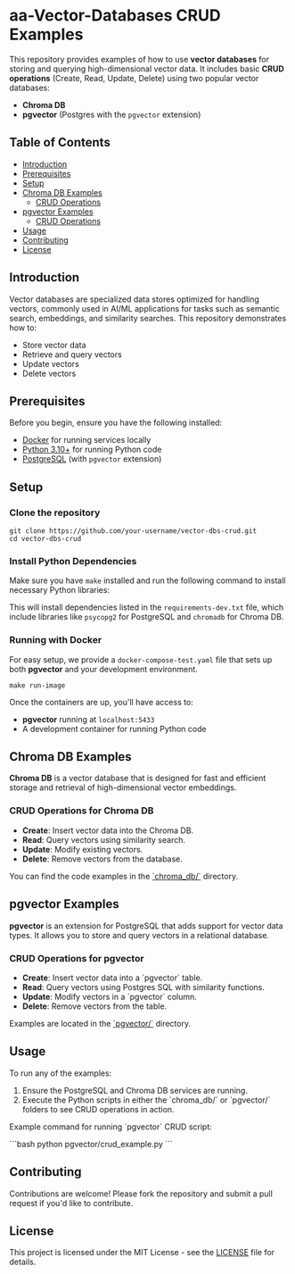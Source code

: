 # aa-Vector-Databases CRUD Examples

This repository provides examples of how to use **vector databases** for storing and querying high-dimensional vector data. It includes basic **CRUD operations** (Create, Read, Update, Delete) using two popular vector databases:
- **Chroma DB**
- **pgvector** (Postgres with the `pgvector` extension)

## Table of Contents

- [Introduction](#introduction)
- [Prerequisites](#prerequisites)
- [Setup](#setup)
- [Chroma DB Examples](#chroma-db-examples)
  - [CRUD Operations](#crud-operations-for-chroma-db)
- [pgvector Examples](#pgvector-examples)
  - [CRUD Operations](#crud-operations-for-pgvector)
- [Usage](#usage)
- [Contributing](#contributing)
- [License](#license)

## Introduction

Vector databases are specialized data stores optimized for handling vectors, commonly used in AI/ML applications for tasks such as semantic search, embeddings, and similarity searches. This repository demonstrates how to:
- Store vector data
- Retrieve and query vectors
- Update vectors
- Delete vectors

## Prerequisites

Before you begin, ensure you have the following installed:

- [Docker](https://www.docker.com/) for running services locally
- [Python 3.10+](https://www.python.org/) for running Python code
- [PostgreSQL](https://www.postgresql.org/) (with `pgvector` extension)

## Setup

### Clone the repository

```commandline
git clone https://github.com/your-username/vector-dbs-crud.git
cd vector-dbs-crud
```

### Install Python Dependencies

Make sure you have `make` installed and run the following command to install necessary Python libraries:


This will install dependencies listed in the `requirements-dev.txt` file, which include libraries like `psycopg2` for PostgreSQL and `chromadb` for Chroma DB.

### Running with Docker

For easy setup, we provide a `docker-compose-test.yaml` file that sets up both **pgvector** and your development environment.

```commandline
make run-image
```

Once the containers are up, you'll have access to:
- **pgvector** running at `localhost:5433`
- A development container for running Python code

## Chroma DB Examples

**Chroma DB** is a vector database that is designed for fast and efficient storage and retrieval of high-dimensional vector embeddings.

### CRUD Operations for Chroma DB

- **Create**: Insert vector data into the Chroma DB.
- **Read**: Query vectors using similarity search.
- **Update**: Modify existing vectors.
- **Delete**: Remove vectors from the database.

You can find the code examples in the [\`chroma_db/\`](chroma_db/) directory.

## pgvector Examples

**pgvector** is an extension for PostgreSQL that adds support for vector data types. It allows you to store and query vectors in a relational database.

### CRUD Operations for pgvector

- **Create**: Insert vector data into a \`pgvector\` table.
- **Read**: Query vectors using Postgres SQL with similarity functions.
- **Update**: Modify vectors in a \`pgvector\` column.
- **Delete**: Remove vectors from the table.

Examples are located in the [\`pgvector/\`](pgvector/) directory.

## Usage

To run any of the examples:
1. Ensure the PostgreSQL and Chroma DB services are running.
2. Execute the Python scripts in either the \`chroma_db/\` or \`pgvector/\` folders to see CRUD operations in action.

Example command for running \`pgvector\` CRUD script:

\`\`\`bash
python pgvector/crud_example.py
\`\`\`

## Contributing

Contributions are welcome! Please fork the repository and submit a pull request if you'd like to contribute.

## License

This project is licensed under the MIT License - see the [LICENSE](LICENSE) file for details.
